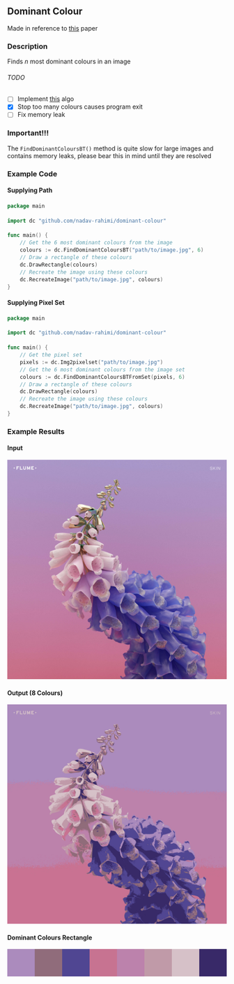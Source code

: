 ## Dominant Colour
Made in reference to [this](https://pdfs.semanticscholar.org/fc50/a3950d6ce54717b945079329069dcd8ccb7a.pdf) paper

### Description
Finds *n* most dominant colours in an image

###### TODO
- [ ] Implement [this](http://www.cs.joensuu.fi/sipu/pub/Threshold-JEI.pdf) algo
- [x] Stop too many colours causes program exit
- [ ] Fix memory leak

### Important!!!
The `FindDominantColoursBT()` method is quite slow for large images and contains memory leaks, please bear this in mind until they are resolved

### Example Code
#### Supplying Path
```go
package main

import dc "github.com/nadav-rahimi/dominant-colour"

func main() {
    // Get the 6 most dominant colours from the image
    colours := dc.FindDominantColoursBT("path/to/image.jpg", 6)
    // Draw a rectangle of these colours
    dc.DrawRectangle(colours)
    // Recreate the image using these colours
    dc.RecreateImage("path/to/image.jpg", colours)
}
```

#### Supplying Pixel Set
```go
package main

import dc "github.com/nadav-rahimi/dominant-colour"

func main() {
    // Get the pixel set
    pixels := dc.Img2pixelset("path/to/image.jpg")
    // Get the 6 most dominant colours from the image set
    colours := dc.FindDominantColoursBTFromSet(pixels, 6)
    // Draw a rectangle of these colours
    dc.DrawRectangle(colours)
    // Recreate the image using these colours
    dc.RecreateImage("path/to/image.jpg", colours)
}
```

### Example Results
#### Input
![example input](images/skin.jpg)

#### Output (8 Colours)
![example input](images/skin_render.jpeg)

#### Dominant Colours Rectangle
![rectangle](images/dominantcolours.png)
